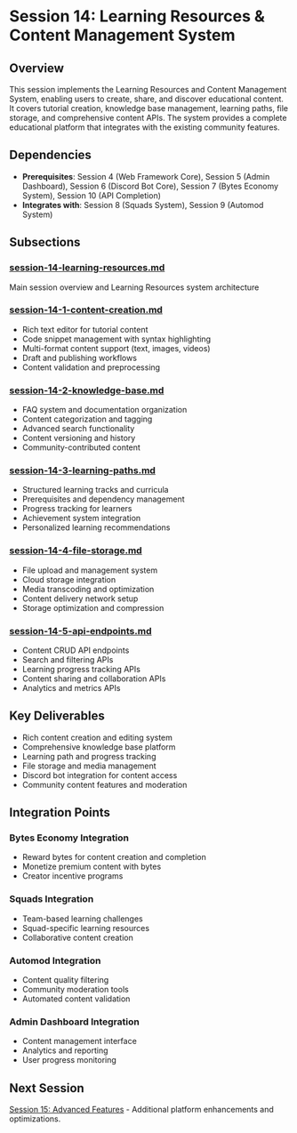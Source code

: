 # Session 14: Learning Resources & Content Management System

## Overview
This session implements the Learning Resources and Content Management System, enabling users to create, share, and discover educational content. It covers tutorial creation, knowledge base management, learning paths, file storage, and comprehensive content APIs. The system provides a complete educational platform that integrates with the existing community features.

## Dependencies
- **Prerequisites**: Session 4 (Web Framework Core), Session 5 (Admin Dashboard), Session 6 (Discord Bot Core), Session 7 (Bytes Economy System), Session 10 (API Completion)
- **Integrates with**: Session 8 (Squads System), Session 9 (Automod System)

## Subsections

### [session-14-learning-resources.md](./session-14-learning-resources.md)
Main session overview and Learning Resources system architecture

### [session-14-1-content-creation.md](./session-14-1-content-creation.md)
- Rich text editor for tutorial content
- Code snippet management with syntax highlighting
- Multi-format content support (text, images, videos)
- Draft and publishing workflows
- Content validation and preprocessing

### [session-14-2-knowledge-base.md](./session-14-2-knowledge-base.md)
- FAQ system and documentation organization
- Content categorization and tagging
- Advanced search functionality
- Content versioning and history
- Community-contributed content

### [session-14-3-learning-paths.md](./session-14-3-learning-paths.md)
- Structured learning tracks and curricula
- Prerequisites and dependency management
- Progress tracking for learners
- Achievement system integration
- Personalized learning recommendations

### [session-14-4-file-storage.md](./session-14-4-file-storage.md)
- File upload and management system
- Cloud storage integration
- Media transcoding and optimization
- Content delivery network setup
- Storage optimization and compression

### [session-14-5-api-endpoints.md](./session-14-5-api-endpoints.md)
- Content CRUD API endpoints
- Search and filtering APIs
- Learning progress tracking APIs
- Content sharing and collaboration APIs
- Analytics and metrics APIs

## Key Deliverables
- Rich content creation and editing system
- Comprehensive knowledge base platform
- Learning path and progress tracking
- File storage and media management
- Discord bot integration for content access
- Community content features and moderation

## Integration Points

### Bytes Economy Integration
- Reward bytes for content creation and completion
- Monetize premium content with bytes
- Creator incentive programs

### Squads Integration
- Team-based learning challenges
- Squad-specific learning resources
- Collaborative content creation

### Automod Integration
- Content quality filtering
- Community moderation tools
- Automated content validation

### Admin Dashboard Integration
- Content management interface
- Analytics and reporting
- User progress monitoring

## Next Session
[Session 15: Advanced Features](../session-15/index.md) - Additional platform enhancements and optimizations.